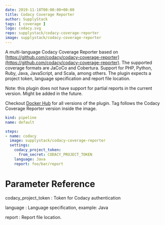 ```yaml
---
date: 2019-11-18T00:00:00+00:00
title: Codacy Coverage Reporter
author: SupplyStack
tags: [ coverage ]
logo: codacy.svg
repo: supplystack/codacy-coverage-reporter
image: supplystack/codacy-coverage-reporter
---
```


A multi-language Codacy Coverage Reporter based on [https://github.com/codacy/codacy-coverage-reporter](https://github.com/codacy/codacy-coverage-reporter). The supported coverage formats are JaCoCo and Cobertura. Support for PHP, Python, Ruby, Java, JavaScript, and Scala, among others. The plugin expects a project token, language specification and report file location. 

Note: this plugin does not have support for partial reports in the current version. Might be added in the future.

Checkout [Docker Hub](https://hub.docker.com/r/supplystack/codacy-coverage-reporter/tags) for all versions of the plugin. Tag follows the Codacy Coverage Reporter version inside the image.


```yaml
kind: pipeline
name: default

steps:
- name: codacy
  image: supplystack/codacy-coverage-reporter
  settings:
    codacy_project_token: 
      from_secret: CODACY_PROJECT_TOKEN
    language: Java
    report: foo/bar/report

```

# Parameter Reference

codacy_project_token
: Token for Codacy authentication

language
: Language specification, example: Java

report
: Report file location.


